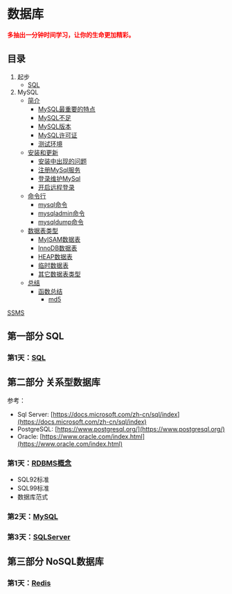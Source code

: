 # 数据库

<b style="color:red">多抽出一分钟时间学习，让你的生命更加精彩。</b>

## 目录

1. 起步
   - [SQL](./0.md)
2. MySQL
   - [简介](./MySQL/ReadMe/1.md#简介)
     - [MySQL最重要的特点](./MySQL/ReadMe/1.md#下面列出了MySQL最重要的特点)
     - [MySQL不足](./MySQL/ReadMe/1.md#MySQL不足)
     - [MySQL版本](./MySQL/ReadMe/1.md#MySQL版本)
     - [MySQL许可证](./MySQL/ReadMe/1.md#MySQL许可证)
     - [测试环境](./MySQL/ReadMe/1.md#测试环境)
   - [安装和更新](./MySQL/ReadMe/1.md#安装和更新)
     - [安装中出现的问题](./MySQL/ReadMe/1.md#安装中出现的问题)
     - [注册MySql服务](./MySQL/ReadMe/1.md#注册MySql服务)
     - [登录维护MySql](./MySQL/ReadMe/1.md#登录维护MySql)
     - [开启远程登录](./MySQL/ReadMe/1.md#开启远程登录)
   - [命令行](./MySQL/ReadMe/1.md#命令行)
     - [mysql命令](./MySQL/ReadMe/1.md#mysql命令)
     - [mysqladmin命令](./MySQL/ReadMe/1.md#mysqladmin命令)
     - [mysqldump命令](./MySQL/ReadMe/1.md#mysqldump命令)
   - [数据表类型](./MySQL/ReadMe/1.md#数据表类型)
     - [MyISAM数据表](./MySQL/ReadMe/1.md#MyISAM数据表)
     - [InnoDB数据表](./MySQL/ReadMe/1.md#InnoDB数据表)
     - [HEAP数据表](./MySQL/ReadMe/1.md#HEAP数据表)
     - [临时数据表](./MySQL/ReadMe/1.md#临时数据表)
     - [其它数据表类型](./MySQL/ReadMe/1.md#其它数据表类型)
   - [总结](./MySQL/ReadMe/2.md)
     - [函数总结](./MySQL/ReadMe/2.md#函数总结)
       - [md5](./MySQL/ReadMe/2.md#md5)

[SSMS](https://docs.microsoft.com/zh-cn/sql/ssms/download-sql-server-management-studio-ssms?view=sql-server-2017)

## 第一部分 SQL

### 第1天：[SQL](./1.1_SQL.md)

## 第二部分 关系型数据库

参考：

- Sql Server: [https://docs.microsoft.com/zh-cn/sql/index](https://docs.microsoft.com/zh-cn/sql/index)
- PostgreSQL: [https://www.postgresql.org/](https://www.postgresql.org/)
- Oracle: [https://www.oracle.com/index.html](https://www.oracle.com/index.html)

### 第1天：[RDBMS概念](./2.1_RDBMS概念.md)

- SQL92标准
- SQL99标准
- 数据库范式

### 第2天：[MySQL](./2.2_MySQL.md)

### 第3天：[SQLServer](./2.3_SQLServer.md)

## 第三部分 NoSQL数据库

### 第1天：[Redis](./3.1_Redis.md)
